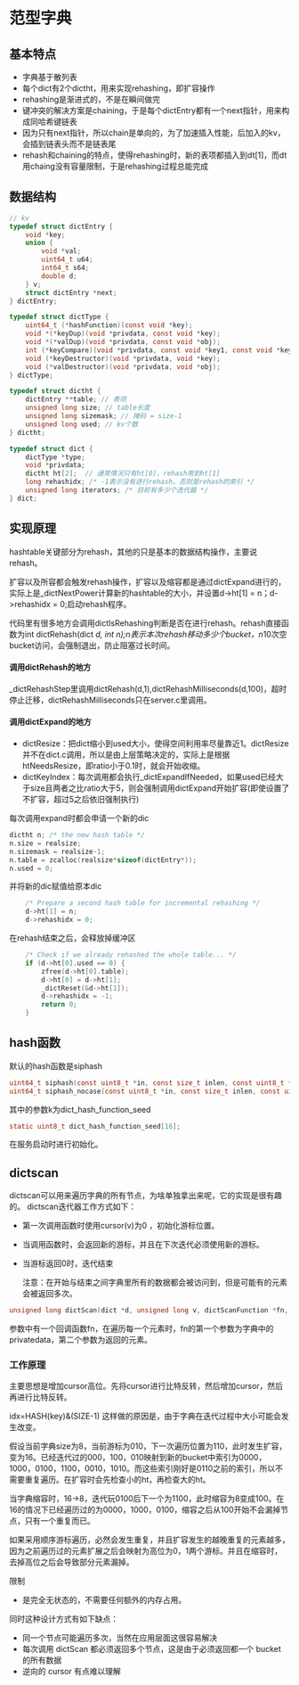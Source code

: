 # 范型字典

## 基本特点
- 字典基于散列表
- 每个dict有2个dictht，用来实现rehashing，即扩容操作
- rehashing是渐进式的，不是在瞬间做完
- 键冲突的解决方案是chaining，于是每个dictEntry都有一个next指针，用来构成同哈希键链表
- 因为只有next指针，所以chain是单向的，为了加速插入性能，后加入的kv，会插到链表头而不是链表尾
- rehash和chaining的特点，使得rehashing时，新的表项都插入到dt[1]，而dt用chaing没有容量限制，于是rehashing过程总能完成
## 数据结构

```c
// kv
typedef struct dictEntry {
    void *key;
    union {
        void *val;
        uint64_t u64;
        int64_t s64;
        double d;
    } v;
    struct dictEntry *next;
} dictEntry;

typedef struct dictType {
    uint64_t (*hashFunction)(const void *key);
    void *(*keyDup)(void *privdata, const void *key);
    void *(*valDup)(void *privdata, const void *obj);
    int (*keyCompare)(void *privdata, const void *key1, const void *key2);
    void (*keyDestructor)(void *privdata, void *key);
    void (*valDestructor)(void *privdata, void *obj);
} dictType;

typedef struct dictht {
    dictEntry **table; // 表项
    unsigned long size; // table长度
    unsigned long sizemask; // 掩码 = size-1
    unsigned long used; // kv个数
} dictht;

typedef struct dict {
    dictType *type;
    void *privdata;
    dictht ht[2];  // 通常情况只有ht[0]，rehash用到ht[1]
    long rehashidx; /* -1表示没有进行rehash，否则是rehash的索引 */
    unsigned long iterators; /* 目前有多少个迭代器 */
} dict;
```

## 实现原理
hashtable关键部分为rehash，其他的只是基本的数据结构操作，主要说rehash。

扩容以及所容都会触发rehash操作，扩容以及缩容都是通过dictExpand进行的，实际上是_dictNextPower计算新的hashtable的大小，并设置d->ht[1] = n；d->rehashidx = 0;启动rehash程序。

代码里有很多地方会调用dictIsRehashing判断是否在进行rehash。rehash直接函数为int dictRehash(dict *d, int n);n表示本次rehash移动多少个bucket，n*10次空bucket访问，会强制退出，防止阻塞过长时间。

#### 调用dictRehash的地方
_dictRehashStep里调用dictRehash(d,1),dictRehashMilliseconds(d,100)，超时停止迁移，dictRehashMilliseconds只在server.c里调用。

#### 调用dictExpand的地方

- dictResize：把dict缩小到used大小，使得空间利用率尽量靠近1。dictResize并不在dict.c调用，所以是由上层策略决定的，实际上是根据htNeedsResize，即ratio小于0.1时，就会开始收缩。
- dictKeyIndex：每次调用都会执行_dictExpandIfNeeded，如果used已经大于size且两者之比ratio大于5，则会强制调用dictExpand开始扩容(即使设置了不扩容，超过5之后依旧强制执行)

每次调用expand时都会申请一个新的dic
```c
dictht n; /* the new hash table */
n.size = realsize;
n.sizemask = realsize-1;
n.table = zcalloc(realsize*sizeof(dictEntry*));
n.used = 0;
```
并将新的dic赋值给原本dic

```c
    /* Prepare a second hash table for incremental rehashing */
    d->ht[1] = n;
    d->rehashidx = 0;
```

在rehash结束之后，会释放掉缓冲区
```c
    /* Check if we already rehashed the whole table... */
    if (d->ht[0].used == 0) {
        zfree(d->ht[0].table);
        d->ht[0] = d->ht[1];
        _dictReset(&d->ht[1]);
        d->rehashidx = -1;
        return 0;
    }
```
## hash函数
默认的hash函数是siphash
```c
uint64_t siphash(const uint8_t *in, const size_t inlen, const uint8_t *k);
uint64_t siphash_nocase(const uint8_t *in, const size_t inlen, const uint8_t *k);
```
其中的参数k为dict_hash_function_seed

```c
static uint8_t dict_hash_function_seed[16];
```
在服务启动时进行初始化。

## dictscan
dictscan可以用来遍历字典的所有节点，为啥单独拿出来呢，它的实现是很有趣的。
dictscan迭代器工作方式如下：
- 第一次调用函数时使用cursor(v)为0 ，初始化游标位置。
- 当调用函数时，会返回新的游标，并且在下次迭代必须使用新的游标。
- 当游标返回0时，迭代结束

    注意：在开始与结束之间字典里所有的数据都会被访问到，但是可能有的元素会被返回多次。

```c
unsigned long dictScan(dict *d, unsigned long v, dictScanFunction *fn, dictScanBucketFunction *bucketfn, void *privdata);
```
参数中有一个回调函数fn，在遍历每一个元素时，fn的第一个参数为字典中的privatedata，第二个参数为返回的元素。

### 工作原理

主要思想是增加cursor高位。先将cursor进行比特反转，然后增加cursor，然后再进行比特反转。

idx=HASH(key)&(SIZE-1)
这样做的原因是，由于字典在迭代过程中大小可能会发生改变。

假设当前字典size为8，当前游标为010，下一次遍历位置为110，此时发生扩容，变为16。已经迭代过的000，100，010映射到新的bucket中索引为0000，1000，0100，1100，0010，1010。而这些索引刚好是0110之前的索引，所以不需要重复遍历。在扩容时会先检查小的ht，再检查大的ht。

当字典缩容时，16->8，迭代玩0100后下一个为1100，此时缩容为8变成100。在16的情况下已经遍历过的为0000，1000，0100，缩容之后从100开始不会漏掉节点，只有一个重复而已。

如果采用顺序游标遍历，必然会发生重复，并且扩容发生的越晚重复的元素越多，因为之前遍历过的元素扩展之后会映射为高位为0，1两个游标。并且在缩容时，去掉高位之后会导致部分元素漏掉。

限制
- 是完全无状态的，不需要任何额外的内存占用。

同时这种设计方式有如下缺点：

- 同一个节点可能遍历多次，当然在应用层面这很容易解决
- 每次调用 dictScan 都必须返回多个节点，这是由于必须返回都一个 bucket 的所有数据
- 逆向的 cursor 有点难以理解